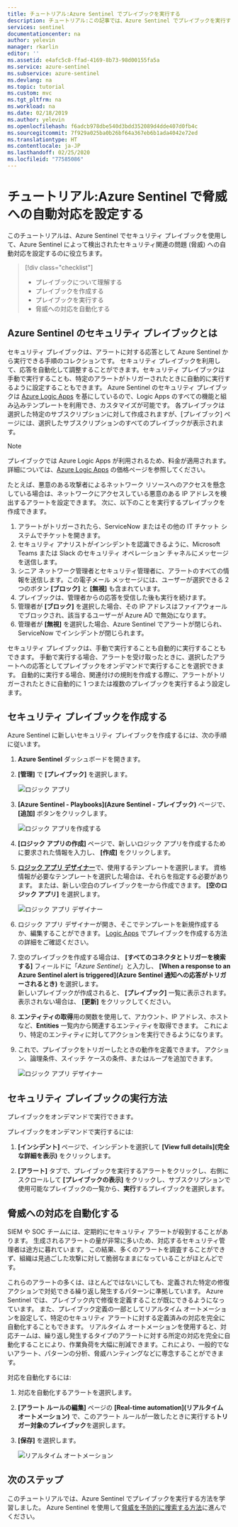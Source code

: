 ```yaml
---
title: チュートリアル:Azure Sentinel でプレイブックを実行する
description: チュートリアル:この記事では、Azure Sentinel でプレイブックを実行する方法について説明します。
services: sentinel
documentationcenter: na
author: yelevin
manager: rkarlin
editor: ''
ms.assetid: e4afc5c8-ffad-4169-8b73-98d00155fa5a
ms.service: azure-sentinel
ms.subservice: azure-sentinel
ms.devlang: na
ms.topic: tutorial
ms.custom: mvc
ms.tgt_pltfrm: na
ms.workload: na
ms.date: 02/18/2019
ms.author: yelevin
ms.openlocfilehash: f6adcb978dbe540d3bdd352089d4dde407d0fb4c
ms.sourcegitcommit: 7f929a025ba0b26bf64a367eb6b1ada4042e72ed
ms.translationtype: HT
ms.contentlocale: ja-JP
ms.lasthandoff: 02/25/2020
ms.locfileid: "77585086"
---
```

# <a name="tutorial-set-up-automated-threat-responses-in-azure-sentinel"></a>チュートリアル:Azure Sentinel で脅威への自動対応を設定する



このチュートリアルは、Azure Sentinel でセキュリティ プレイブックを使用して、Azure Sentinel によって検出されたセキュリティ関連の問題 (脅威) への自動対応を設定するのに役立ちます。


> [!div class="checklist"]
> * プレイブックについて理解する
> * プレイブックを作成する
> * プレイブックを実行する
> * 脅威への対応を自動化する


## <a name="what-is-a-security-playbook-in-azure-sentinel"></a>Azure Sentinel のセキュリティ プレイブックとは

セキュリティ プレイブックは、アラートに対する応答として Azure Sentinel から実行できる手順のコレクションです。 セキュリティ プレイブックを利用して、応答を自動化して調整することができます。セキュリティ プレイブックは手動で実行することも、特定のアラートがトリガーされたときに自動的に実行するように設定することもできます。 Azure Sentinel のセキュリティ プレイブックは [Azure Logic Apps](https://docs.microsoft.com/azure/logic-apps/logic-apps-what-are-logic-apps) を基にしているので、Logic Apps のすべての機能と組み込みテンプレートを利用でき、カスタマイズが可能です。 各プレイブックは選択した特定のサブスクリプションに対して作成されますが、[プレイブック] ページには、選択したサブスクリプションのすべてのプレイブックが表示されます。

> [!NOTE]
> プレイブックでは Azure Logic Apps が利用されるため、料金が適用されます。 詳細については、[Azure Logic Apps](https://azure.microsoft.com/pricing/details/logic-apps/) の価格ページを参照してください。

たとえば、悪意のある攻撃者によるネットワーク リソースへのアクセスを懸念している場合は、ネットワークにアクセスしている悪意のある IP アドレスを検出するアラートを設定できます。 次に、以下のことを実行するプレイブックを作成できます。
1. アラートがトリガーされたら、ServiceNow またはその他の IT チケット システムでチケットを開きます。
2. セキュリティ アナリストがインシデントを認識できるように、Microsoft Teams または Slack のセキュリティ オペレーション チャネルにメッセージを送信します。
3. シニア ネットワーク管理者とセキュリティ管理者に、アラートのすべての情報を送信します。この電子メール メッセージには、ユーザーが選択できる 2 つのボタン **[ブロック]** と **[無視]** も含まれています。
4. プレイブックは、管理者からの応答を受信した後も実行を続けます。
5. 管理者が **[ブロック]** を選択した場合、その IP アドレスはファイアウォールでブロックされ、該当するユーザーが Azure AD で無効になります。
6. 管理者が **[無視]** を選択した場合、Azure Sentinel でアラートが閉じられ、ServiceNow でインシデントが閉じられます。

セキュリティ プレイブックは、手動で実行することも自動的に実行することもできます。 手動で実行する場合、アラートを受け取ったときに、選択したアラートへの応答としてプレイブックをオンデマンドで実行することを選択できます。 自動的に実行する場合、関連付けの規則を作成する際に、アラートがトリガーされたときに自動的に 1 つまたは複数のプレイブックを実行するよう設定します。


## <a name="create-a-security-playbook"></a>セキュリティ プレイブックを作成する

Azure Sentinel に新しいセキュリティ プレイブックを作成するには、次の手順に従います。

1. **Azure Sentinel** ダッシュボードを開きます。
2. **[管理]** で **[プレイブック]** を選択します。

   ![ロジック アプリ](./media/tutorial-respond-threats-playbook/playbookimg.png)

3. **[Azure Sentinel - Playbooks]\(Azure Sentinel - プレイブック\)** ページで、 **[追加]** ボタンをクリックします。

   ![ロジック アプリを作成する](./media/tutorial-respond-threats-playbook/create-playbook.png) 

4. **[ロジック アプリの作成]** ページで、新しいロジック アプリを作成するために要求された情報を入力し、 **[作成]** をクリックします。 

5. [**ロジック アプリ デザイナー**](../logic-apps/logic-apps-overview.md)で、使用するテンプレートを選択します。 資格情報が必要なテンプレートを選択した場合は、それらを指定する必要があります。 または、新しい空白のプレイブックを一から作成できます。 **[空のロジック アプリ]** を選択します。 

   ![ロジック アプリ デザイナー](./media/tutorial-respond-threats-playbook/playbook-template.png)

6. ロジック アプリ デザイナーが開き、そこでテンプレートを新規作成するか、編集することができます。 [Logic Apps](../logic-apps/logic-apps-create-logic-apps-from-templates.md) でプレイブックを作成する方法の詳細をご確認ください。

7. 空のプレイブックを作成する場合は、 **[すべてのコネクタとトリガーを検索する]** フィールドに「*Azure Sentinel*」と入力し、 **[When a response to an Azure Sentinel alert is triggered]\(Azure Sentinel 通知への応答がトリガーされるとき\)** を選択します。 <br>新しいプレイブックが作成されると、 **[プレイブック]** 一覧に表示されます。 表示されない場合は、 **[更新]** をクリックしてください。

1. **エンティティの取得**用の関数を使用して、アカウント、IP アドレス、ホストなど、**Entities** 一覧内から関連するエンティティを取得できます。 これにより、特定のエンティティに対してアクションを実行できるようになります。

7. これで、プレイブックをトリガーしたときの動作を定義できます。 アクション、論理条件、スイッチ ケースの条件、またはループを追加できます。

   ![ロジック アプリ デザイナー](./media/tutorial-respond-threats-playbook/logic-app.png)

## <a name="how-to-run-a-security-playbook"></a>セキュリティ プレイブックの実行方法

プレイブックをオンデマンドで実行できます。

プレイブックをオンデマンドで実行するには:

1. **[インシデント]** ページで、インシデントを選択して **[View full details]\(完全な詳細を表示\)** をクリックします。

2. **[アラート]** タブで、プレイブックを実行するアラートをクリックし、右側にスクロールして **[プレイブックの表示]** をクリックし、サブスクリプションで使用可能なプレイブックの一覧から、**実行**するプレイブックを選択します。 



## <a name="automate-threat-responses"></a>脅威への対応を自動化する

SIEM や SOC チームには、定期的にセキュリティ アラートが殺到することがあります。 生成されるアラートの量が非常に多いため、対応するセキュリティ管理者は途方に暮れています。 この結果、多くのアラートを調査することができず、組織は見過ごした攻撃に対して脆弱なままになっていることがほとんどです。 

これらのアラートの多くは、ほとんどではないにしても、定義された特定の修復アクションで対処できる繰り返し発生するパターンに準拠しています。 Azure Sentinel では、プレイブック内で修復を定義することが既にできるようになっています。 また、プレイブック定義の一部としてリアルタイム オートメーションを設定して、特定のセキュリティ アラートに対する定義済みの対応を完全に自動化することもできます。 リアルタイム オートメーションを使用すると、対応チームは、繰り返し発生するタイプのアラートに対する所定の対応を完全に自動化することにより、作業負荷を大幅に削減できます。これにより、一般的でないアラート、パターンの分析、脅威ハンティングなどに専念することができます。

対応を自動化するには:

1. 対応を自動化するアラートを選択します。
1. **[アラート ルールの編集]** ページの **[Real-time automation]\(リアルタイム オートメーション\)** で、このアラート ルールが一致したときに実行する**トリガー対象のプレイブック**を選択します。
1. **[保存]** を選択します。

   ![リアルタイム オートメーション](./media/tutorial-detect-threats/rt-configuration.png)






## <a name="next-steps"></a>次のステップ

このチュートリアルでは、Azure Sentinel でプレイブックを実行する方法を学習しました。 Azure Sentinel を使用して[脅威を予防的に捜索する方法](hunting.md)に進んでください。


